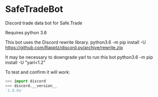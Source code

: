 # SafeTradeBot
Discord trade data bot for Safe.Trade

Requires python 3.6

This bot uses the Discord rewrite library.
python3.6 -m pip install -U https://github.com/Rapptz/discord.py/archive/rewrite.zip

It may be necessary to downgrade yarl to run this bot
python3.6 -m pip install -U "yarl<1.2"

To test and confirm it will work:
```python
>>> import discord
>>> discord.__version__
'1.0.0a'
```

